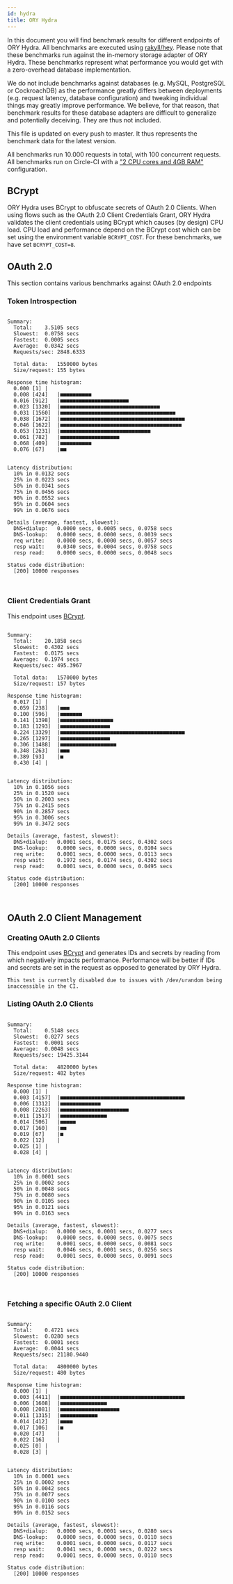 ```yaml
---
id: hydra
title: ORY Hydra
---
```


In this document you will find benchmark results for different endpoints of ORY
Hydra. All benchmarks are executed using
[rakyll/hey](https://github.com/rakyll/hey). Please note that these benchmarks
run against the in-memory storage adapter of ORY Hydra. These benchmarks
represent what performance you would get with a zero-overhead database
implementation.

We do not include benchmarks against databases (e.g. MySQL, PostgreSQL or
CockroachDB) as the performance greatly differs between deployments (e.g.
request latency, database configuration) and tweaking individual things may
greatly improve performance. We believe, for that reason, that benchmark results
for these database adapters are difficult to generalize and potentially
deceiving. They are thus not included.

This file is updated on every push to master. It thus represents the benchmark
data for the latest version.

All benchmarks run 10.000 requests in total, with 100 concurrent requests. All
benchmarks run on Circle-CI with a
["2 CPU cores and 4GB RAM"](https://support.circleci.com/hc/en-us/articles/360000489307-Why-do-my-tests-take-longer-to-run-on-CircleCI-than-locally-)
configuration.

## BCrypt

ORY Hydra uses BCrypt to obfuscate secrets of OAuth 2.0 Clients. When using
flows such as the OAuth 2.0 Client Credentials Grant, ORY Hydra validates the
client credentials using BCrypt which causes (by design) CPU load. CPU load and
performance depend on the BCrypt cost which can be set using the environment
variable `BCRYPT_COST`. For these benchmarks, we have set `BCRYPT_COST=8`.

## OAuth 2.0

This section contains various benchmarks against OAuth 2.0 endpoints

### Token Introspection

```

Summary:
  Total:	3.5105 secs
  Slowest:	0.0758 secs
  Fastest:	0.0005 secs
  Average:	0.0342 secs
  Requests/sec:	2848.6333

  Total data:	1550000 bytes
  Size/request:	155 bytes

Response time histogram:
  0.000 [1]	|
  0.008 [424]	|■■■■■■■■■■
  0.016 [912]	|■■■■■■■■■■■■■■■■■■■■■■
  0.023 [1320]	|■■■■■■■■■■■■■■■■■■■■■■■■■■■■■■■■
  0.031 [1560]	|■■■■■■■■■■■■■■■■■■■■■■■■■■■■■■■■■■■■■
  0.038 [1672]	|■■■■■■■■■■■■■■■■■■■■■■■■■■■■■■■■■■■■■■■■
  0.046 [1622]	|■■■■■■■■■■■■■■■■■■■■■■■■■■■■■■■■■■■■■■■
  0.053 [1231]	|■■■■■■■■■■■■■■■■■■■■■■■■■■■■■
  0.061 [782]	|■■■■■■■■■■■■■■■■■■■
  0.068 [409]	|■■■■■■■■■■
  0.076 [67]	|■■


Latency distribution:
  10% in 0.0132 secs
  25% in 0.0223 secs
  50% in 0.0341 secs
  75% in 0.0456 secs
  90% in 0.0552 secs
  95% in 0.0604 secs
  99% in 0.0676 secs

Details (average, fastest, slowest):
  DNS+dialup:	0.0000 secs, 0.0005 secs, 0.0758 secs
  DNS-lookup:	0.0000 secs, 0.0000 secs, 0.0039 secs
  req write:	0.0000 secs, 0.0000 secs, 0.0057 secs
  resp wait:	0.0340 secs, 0.0004 secs, 0.0758 secs
  resp read:	0.0000 secs, 0.0000 secs, 0.0048 secs

Status code distribution:
  [200]	10000 responses



```

### Client Credentials Grant

This endpoint uses [BCrypt](#bcrypt).

```

Summary:
  Total:	20.1858 secs
  Slowest:	0.4302 secs
  Fastest:	0.0175 secs
  Average:	0.1974 secs
  Requests/sec:	495.3967

  Total data:	1570000 bytes
  Size/request:	157 bytes

Response time histogram:
  0.017 [1]	|
  0.059 [238]	|■■■
  0.100 [596]	|■■■■■■■
  0.141 [1398]	|■■■■■■■■■■■■■■■■■
  0.183 [1293]	|■■■■■■■■■■■■■■■■
  0.224 [3329]	|■■■■■■■■■■■■■■■■■■■■■■■■■■■■■■■■■■■■■■■■
  0.265 [1297]	|■■■■■■■■■■■■■■■■
  0.306 [1488]	|■■■■■■■■■■■■■■■■■■
  0.348 [263]	|■■■
  0.389 [93]	|■
  0.430 [4]	|


Latency distribution:
  10% in 0.1056 secs
  25% in 0.1520 secs
  50% in 0.2003 secs
  75% in 0.2415 secs
  90% in 0.2857 secs
  95% in 0.3006 secs
  99% in 0.3472 secs

Details (average, fastest, slowest):
  DNS+dialup:	0.0001 secs, 0.0175 secs, 0.4302 secs
  DNS-lookup:	0.0000 secs, 0.0000 secs, 0.0104 secs
  req write:	0.0001 secs, 0.0000 secs, 0.0113 secs
  resp wait:	0.1972 secs, 0.0174 secs, 0.4302 secs
  resp read:	0.0001 secs, 0.0000 secs, 0.0495 secs

Status code distribution:
  [200]	10000 responses



```

## OAuth 2.0 Client Management

### Creating OAuth 2.0 Clients

This endpoint uses [BCrypt](#bcrypt) and generates IDs and secrets by reading
from which negatively impacts performance. Performance will be better if IDs and
secrets are set in the request as opposed to generated by ORY Hydra.

```
This test is currently disabled due to issues with /dev/urandom being inaccessible in the CI.
```

### Listing OAuth 2.0 Clients

```

Summary:
  Total:	0.5148 secs
  Slowest:	0.0277 secs
  Fastest:	0.0001 secs
  Average:	0.0048 secs
  Requests/sec:	19425.3144

  Total data:	4820000 bytes
  Size/request:	482 bytes

Response time histogram:
  0.000 [1]	|
  0.003 [4157]	|■■■■■■■■■■■■■■■■■■■■■■■■■■■■■■■■■■■■■■■■
  0.006 [1312]	|■■■■■■■■■■■■■
  0.008 [2263]	|■■■■■■■■■■■■■■■■■■■■■■
  0.011 [1517]	|■■■■■■■■■■■■■■■
  0.014 [506]	|■■■■■
  0.017 [160]	|■■
  0.019 [67]	|■
  0.022 [12]	|
  0.025 [1]	|
  0.028 [4]	|


Latency distribution:
  10% in 0.0001 secs
  25% in 0.0002 secs
  50% in 0.0048 secs
  75% in 0.0080 secs
  90% in 0.0105 secs
  95% in 0.0121 secs
  99% in 0.0163 secs

Details (average, fastest, slowest):
  DNS+dialup:	0.0000 secs, 0.0001 secs, 0.0277 secs
  DNS-lookup:	0.0000 secs, 0.0000 secs, 0.0075 secs
  req write:	0.0001 secs, 0.0000 secs, 0.0081 secs
  resp wait:	0.0046 secs, 0.0001 secs, 0.0256 secs
  resp read:	0.0001 secs, 0.0000 secs, 0.0091 secs

Status code distribution:
  [200]	10000 responses



```

### Fetching a specific OAuth 2.0 Client

```

Summary:
  Total:	0.4721 secs
  Slowest:	0.0280 secs
  Fastest:	0.0001 secs
  Average:	0.0044 secs
  Requests/sec:	21180.9440

  Total data:	4800000 bytes
  Size/request:	480 bytes

Response time histogram:
  0.000 [1]	|
  0.003 [4411]	|■■■■■■■■■■■■■■■■■■■■■■■■■■■■■■■■■■■■■■■■
  0.006 [1608]	|■■■■■■■■■■■■■■■
  0.008 [2081]	|■■■■■■■■■■■■■■■■■■■
  0.011 [1315]	|■■■■■■■■■■■■
  0.014 [412]	|■■■■
  0.017 [106]	|■
  0.020 [47]	|
  0.022 [16]	|
  0.025 [0]	|
  0.028 [3]	|


Latency distribution:
  10% in 0.0001 secs
  25% in 0.0002 secs
  50% in 0.0042 secs
  75% in 0.0077 secs
  90% in 0.0100 secs
  95% in 0.0116 secs
  99% in 0.0152 secs

Details (average, fastest, slowest):
  DNS+dialup:	0.0000 secs, 0.0001 secs, 0.0280 secs
  DNS-lookup:	0.0000 secs, 0.0000 secs, 0.0110 secs
  req write:	0.0001 secs, 0.0000 secs, 0.0117 secs
  resp wait:	0.0041 secs, 0.0000 secs, 0.0222 secs
  resp read:	0.0001 secs, 0.0000 secs, 0.0110 secs

Status code distribution:
  [200]	10000 responses



```
